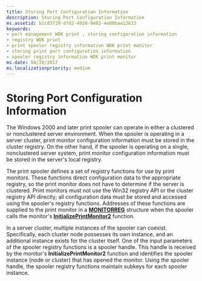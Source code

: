 ```yaml
---
title: Storing Port Configuration Information
description: Storing Port Configuration Information
ms.assetid: b1c83729-d7d2-4920-9402-4e00baa12633
keywords:
- port management WDK print , storing configuration information
- registry WDK print
- print spooler registry information WDK print monitor
- storing print port configuration information
- spooler registry information WDK print monitor
ms.date: 04/20/2017
ms.localizationpriority: medium
---
```


# Storing Port Configuration Information





The Windows 2000 and later print spooler can operate in either a clustered or nonclustered server environment. When the spooler is operating in a server cluster, print monitor configuration information must be stored in the cluster registry. On the other hand, if the spooler is operating on a single, nonclustered server system, print monitor configuration information must be stored in the server's local registry.

The print spooler defines a set of registry functions for use by print monitors. These functions direct configuration data to the appropriate registry, so the print monitor does not have to determine if the server is clustered. Print monitors must not use the Win32 registry API or the cluster registry API directly; all configuration data must be stored and accessed using the spooler's registry functions. Addresses of these functions are supplied to the print monitor in a [**MONITORREG**](https://msdn.microsoft.com/library/windows/hardware/ff557537) structure when the spooler calls the monitor's [**InitializePrintMonitor2**](https://msdn.microsoft.com/library/windows/hardware/ff551605) function.

In a server cluster, multiple instances of the spooler can coexist. Specifically, each cluster node possesses its own instance, and an additional instance exists for the cluster itself. One of the input parameters of the spooler registry functions is a spooler handle. This handle is received by the monitor's **InitializePrintMonitor2** function and identifies the spooler instance (node or cluster) that has opened the monitor. Using the spooler handle, the spooler registry functions maintain subkeys for each spooler instance.

 

 




